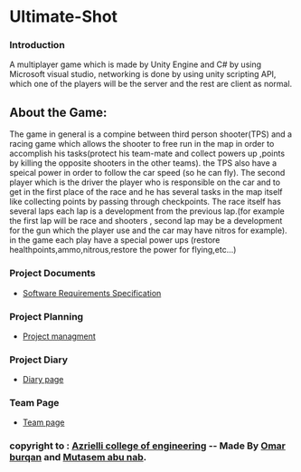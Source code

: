 # Ultimate-Shot
### Introduction
A multiplayer game which is made by Unity Engine and C# by using Microsoft visual studio, networking is done by using unity scripting API,
which one of the players will be the server and the rest are client as normal.

## About the Game:
The game in general is a compine between third person shooter(TPS) and a racing game which allows the shooter to free run in the map in order to accomplish his tasks(protect his team-mate and collect powers up ,points by killing the opposite shooters in the other teams).
the TPS also have a speical power in order to follow the car speed (so he can fly).
The second player which is the driver the player who is responsible on the car and to get in the first place of the race and he has several tasks in the map itself like collecting points by passing through checkpoints.
The race itself has several laps each lap is a development from the previous lap.(for example the first lap will be race and shooters , second lap may be a development for the gun which the player use and the car may have nitros for example).
in the game each play have a special power ups (restore healthpoints,ammo,nitrous,restore the power for flying,etc...)



### Project Documents
- [Software Requirements Specification](https://docs.google.com/document/d/1-O3DZuzTj1Rva56CCaqXXIi6rnYVVZqt4PMYcwURq_0/edit?ts=5bd5eba6)

### Project Planning

- [Project managment](https://github.com/mutasemNidal/Ultimate-Shot/projects/2)

### Project Diary
- [Diary page](https://github.com/omarburqan/Ultimate-Shot/wiki/Project-Diary)

### Team Page
- [Team page](https://github.com/omarburqan/Ultimate-Shot/wiki/Team-Page)




### copyright to : [Azrielli college of engineering](https://www.jce.ac.il/) -- Made By [Omar burqan](https://github.com/omarburqan) and [Mutasem abu nab](https://github.com/mutasemNidal).
